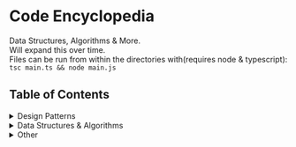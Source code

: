 # Code Encyclopedia
Data Structures, Algorithms & More. </br>
Will expand this over time. </br>
Files can be run from within the directories with(requires node & typescript): </br>
`tsc main.ts && node main.js`
## Table of Contents
<details>
<summary>Design Patterns</summary>

- Creational Patterns
  - Abstract Factory
  - Builder
  - [Factory Method](./factory-method/readme.md)
  - Prototype
  - Singleton
- Structural Patterns
  - [Adapter](./adapter/readme.md)
  - Bridge
  - Composite
  - Decorator
  - Facade
  - Flyweight
  - Proxy
- Behavioral Patterns
  - Chain of Responsibility
  - Command
  - Interpreter
  - Iterator
  - Mediator
  - Memento
  - Observer
  - State
  - Strategy
  - Template Method
  - Visitor
</details>
<details>
<summary>Data Structures & Algorithms</summary>

- [Binary Search Tree](./binary-search-tree/readme.md)
</details>
<details>
<summary>Other</summary>

- [Memoization](./memoization/readme.md)
</details>
